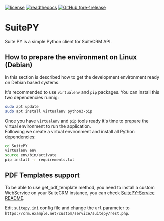 [![license](https://img.shields.io/github/license/btactic/SuitePY.svg?style=flat-square)](LICENSE)
[![readthedocs](https://readthedocs.org/projects/suitepy/badge/?version=latest&style=flat-square)](https://suitepy.readthedocs.io/en/latest/)
[![GitHub (pre-)release](https://img.shields.io/github/release/btactic/SuitePY/all.svg?style=flat-square)](https://github.com/btactic/SuitePY/releases/latest)

# SuitePY

Suite PY is a simple Python client for SuiteCRM API.

## How to prepare the environment on Linux (Debian)
In this section is described how to get the development environment ready on Debian based systems.

It's recommended to use `virtualenv` and `pip` packages. You can install this two dependencies runnig:
```bash
sudo apt update
sudo apt install virtualenv python3-pip
```

Once you have `virtualenv` and `pip` tools ready it's time to prepare the virtual environment to run the application.  
Following we create a virtual environment and install all Python dependencies:
```bash
cd SuitePY
virtualenv env
source env/bin/activate
pip install -r requirements.txt
```

## PDF Templates support
To be able to use get_pdf_template method, you need to install a custom WebService on your SuiteCRM instance, you can check [SuitePY-Service README](https://github.com/btactic/SuitePY-service/blob/master/README.md).

Edit `suitepy.ini` config file and change the `url` parameter to `https://crm.example.net/custom/service/suitepy/rest.php`.
